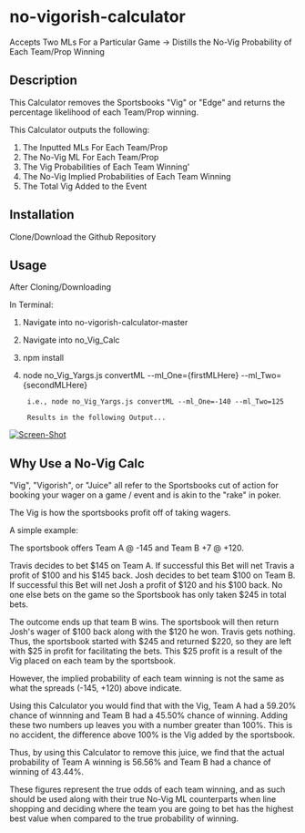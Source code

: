 # no-vigorish-calculator
Accepts Two MLs For a Particular Game -> Distills the No-Vig Probability of Each Team/Prop Winning

## Description 

This Calculator removes the Sportsbooks "Vig" or "Edge" and returns the percentage likelihood of each Team/Prop winning. 

This Calculator outputs the following: 

1. The Inputted MLs For Each Team/Prop
1. The No-Vig ML For Each Team/Prop
1. The Vig Probabilities of Each Team Winning'
1. The No-Vig Implied Probabilities of Each Team Winning
1. The Total Vig Added to the Event

## Installation

Clone/Download the Github Repository 

## Usage 

After Cloning/Downloading

In Terminal:
1.  Navigate into no-vigorish-calculator-master 
1.  Navigate into no_Vig_Calc
1.  npm install 
1. node no_Vig_Yargs.js convertML --ml_One={firstMLHere} --ml_Two={secondMLHere}
        
        i.e., node no_Vig_Yargs.js convertML --ml_One=-140 --ml_Two=125

        Results in the following Output...
        
 [![Screen-Shot](https://i.postimg.cc/G2y7Kvkd/Screen-Shot-2020-06-15-at-3-39-19-PM.png)](https://postimg.cc/JDR54D62)

## Why Use a No-Vig Calc 

"Vig", "Vigorish", or "Juice" all refer to the Sportsbooks cut of action for booking your wager on a game / event and is akin to the "rake" in poker. 

The Vig is how the sportsbooks profit off of taking wagers. 

A simple example: 

The sportsbook offers Team A @ -145 and Team B +7 @ +120. 

Travis decides to bet $145 on Team A. If successful this Bet will net Travis a profit of $100 and his $145 back. 
Josh decides to bet team $100 on Team B. If successful this Bet will net Josh a profit of $120 and his $100 back. 
No one else bets on the game so the Sportsbook has only taken $245 in total bets. 

The outcome ends up that team B wins. The sportsbook will then return Josh's wager of $100 back along with the $120 he won. Travis gets nothing. 
Thus, the sportsbook started with $245 and returned $220, so they are left with $25 in profit for facilitating the bets. This $25 profit is a result of the Vig placed on each team by the sportsbook. 

However, the implied probability of each team winning is not the same as what the spreads (-145, +120) above indicate. 

Using this Calculator you would find that with the Vig, Team A had a 59.20% chance of winnning and Team B had a 45.50% chance of winning. Adding these two numbers up leaves you with a number greater than 100%. This is no accident, the difference above 100% is the Vig added by the sportsbook. 

Thus, by using this Calculator to remove this juice, we find that the actual probability of Team A winning is 56.56% and Team B had a chance of winning of 43.44%. 

These figures represent the true odds of each team winning, and as such should be used along with their true No-Vig ML counterparts when line shopping and deciding where the team you are going to bet has the highest best value when compared to the true probability of winning. 
